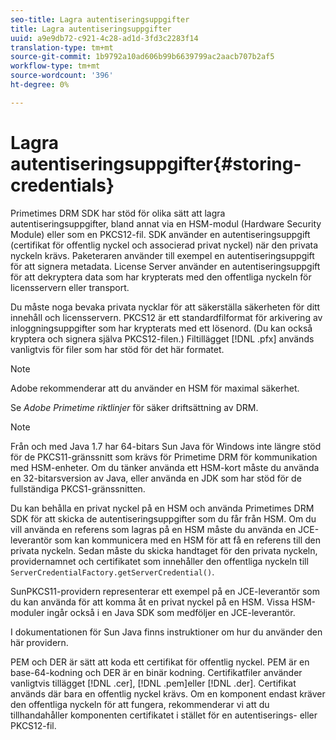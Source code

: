 ```yaml
---
seo-title: Lagra autentiseringsuppgifter
title: Lagra autentiseringsuppgifter
uuid: a9e9db72-c921-4c28-ad1d-3fd3c2283f14
translation-type: tm+mt
source-git-commit: 1b9792a10ad606b99b6639799ac2aacb707b2af5
workflow-type: tm+mt
source-wordcount: '396'
ht-degree: 0%

---
```



# Lagra autentiseringsuppgifter{#storing-credentials}

Primetimes DRM SDK har stöd för olika sätt att lagra autentiseringsuppgifter, bland annat via en HSM-modul (Hardware Security Module) eller som en PKCS12-fil. SDK använder en autentiseringsuppgift (certifikat för offentlig nyckel och associerad privat nyckel) när den privata nyckeln krävs. Paketeraren använder till exempel en autentiseringsuppgift för att signera metadata. License Server använder en autentiseringsuppgift för att dekryptera data som har krypterats med den offentliga nyckeln för licensservern eller transport.

Du måste noga bevaka privata nycklar för att säkerställa säkerheten för ditt innehåll och licensservern. PKCS12 är ett standardfilformat för arkivering av inloggningsuppgifter som har krypterats med ett lösenord. (Du kan också kryptera och signera själva PKCS12-filen.) Filtillägget [!DNL .pfx] används vanligtvis för filer som har stöd för det här formatet.

>[!NOTE]
>
>Adobe rekommenderar att du använder en HSM för maximal säkerhet.
>
>Se *Adobe Primetime riktlinjer* för säker driftsättning av DRM.

>[!NOTE]
>
>Från och med Java 1.7 har 64-bitars Sun Java för Windows inte längre stöd för de PKCS11-gränssnitt som krävs för Primetime DRM för kommunikation med HSM-enheter. Om du tänker använda ett HSM-kort måste du använda en 32-bitarsversion av Java, eller använda en JDK som har stöd för de fullständiga PKCS1-gränssnitten.

Du kan behålla en privat nyckel på en HSM och använda Primetimes DRM SDK för att skicka de autentiseringsuppgifter som du får från HSM. Om du vill använda en referens som lagras på en HSM måste du använda en JCE-leverantör som kan kommunicera med en HSM för att få en referens till den privata nyckeln. Sedan måste du skicka handtaget för den privata nyckeln, providernamnet och certifikatet som innehåller den offentliga nyckeln till `ServerCredentialFactory.getServerCredential()`.

SunPKCS11-providern representerar ett exempel på en JCE-leverantör som du kan använda för att komma åt en privat nyckel på en HSM. Vissa HSM-moduler ingår också i en Java SDK som medföljer en JCE-leverantör.

I dokumentationen för Sun Java finns instruktioner om hur du använder den här providern.

PEM och DER är sätt att koda ett certifikat för offentlig nyckel. PEM är en base-64-kodning och DER är en binär kodning. Certifikatfiler använder vanligtvis tillägget [!DNL .cer], [!DNL .pem]eller [!DNL .der]. Certifikat används där bara en offentlig nyckel krävs. Om en komponent endast kräver den offentliga nyckeln för att fungera, rekommenderar vi att du tillhandahåller komponenten certifikatet i stället för en autentiserings- eller PKCS12-fil.
